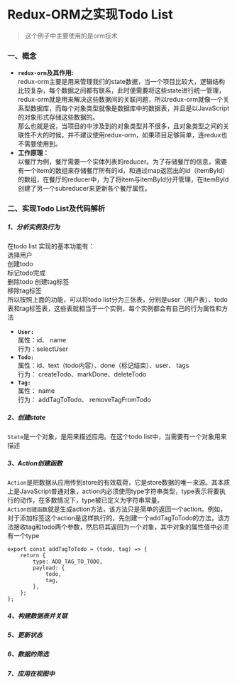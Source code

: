 # Redux-ORM之实现Todo List
> 这个例子中主要使用的是orm技术  
### 一、概念  
- **`redux-orm`及其作用:**    
redux-orm主要是用来管理我们的state数据，当一个项目比较大，逻辑结构比较复杂，每个数据之间都有联系，此时便需要将这些state进行统一管理，redux-orm就是用来解决这些数据间的关联问题，所以redux-orm就像一个关系型数据库，而每个对象类型就像是数据库中的数据表，并且是以JavaScript的对象形式存储这些数据的。  
那么也就是说，当项目的中涉及到的对象类型并不很多，且对象类型之间的关联性不大的时候，并不建议使用redux-orm，如果项目足够简单，连redux也不需要使用到。  
- **工作原理：**  
以餐厅为例，餐厅需要一个实体列表的reducer。为了存储餐厅的信息，需要有一个item的数组来存储餐厅所有的id，和通过map返回出的id（itemById）的数组，在餐厅的reducer中，为了将item与itemById分开管理，在itemById创建了另一个subreducer来更新各个餐厅属性。

### 二、实现Todo List及代码解析  
##### 1、分析实例及行为  
在todo list 实现的基本功能有：  
选择用户  
创建todo    
标记todo完成  
删除todo
创建tag标签  
移除tag标签  
所以按照上面的功能，可以将todo list分为三张表，分别是user（用户表）、todo表和tag标签表，这些表就相当于一个实例，每个实例都会有自己的行为属性和方法  
- **`User:`**  
属性：id、 name      
行为：selectUser    
- **`Todo:`**  
属性：id、text（todo内容）、done（标记结束）、user、 tags  
行为： createTodo、markDone、deleteTodo  
- **`Tag:`**  
属性： name  
行为： addTagToTodo、 removeTagFromTodo

##### 2、创建state  
`State`是一个对象，是用来描述应用。在这个todo list中，当需要有一个对象用来描述
##### 3、Action创建函数   
`Action`是把数据从应用传到store的有效载荷，它是store数据的唯一来源。其本质上是JavaScript普通对象，action内必须使用type字符串类型，type表示将要执行的动作，在多数情况下，type被已定义为字符串常量。  
`Action创建函数`就是生成action方法，该方法只是简单的返回一个action。例如，对于添加标签这个action是这样执行的，先创建一个addTagToTodo的方法，该方法接收tag和todo两个参数，然后将其返回为一个对象，其中对象的属性值中必须有一个type  
```
export const addTagToTodo = (todo, tag) => {
    return {
        type: ADD_TAG_TO_TODO,
        payload: {
            todo,
            tag,
        },
    };
};
```
##### 4、构建数据表并关联
##### 5、更新状态
##### 6、数据的筛选
##### 7、应用在视图中